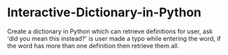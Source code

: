 # Interactive-Dictionary-in-Python
Create a dictionary in Python which can retrieve definitions for user, ask 'did you mean this instead?' is user made a typo while entering the word, if the word has more than one definition then retrieve them all.
